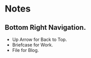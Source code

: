 # Notes

## Bottom Right Navigation.
- Up Arrow for Back to Top.
- Briefcase for Work.
- File for Blog.
